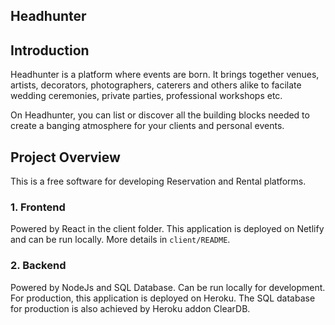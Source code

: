 Headhunter
-----

## Introduction

Headhunter is a platform where events are born. It brings together venues, artists, decorators, photographers, caterers and others alike to facilate wedding ceremonies, private parties, professional workshops etc.

On Headhunter, you can list or discover all the building blocks needed to create a banging atmosphere for your clients and personal events.


## Project Overview

This is a free software for developing Reservation and Rental platforms.

### 1. Frontend

Powered by React in the client folder. This application is deployed on Netlify and can be run locally. More details in `client/README`.

### 2. Backend

Powered by NodeJs and SQL Database. Can be run locally for development. For production, this application is deployed on Heroku. The SQL database for production is also achieved by Heroku addon ClearDB.